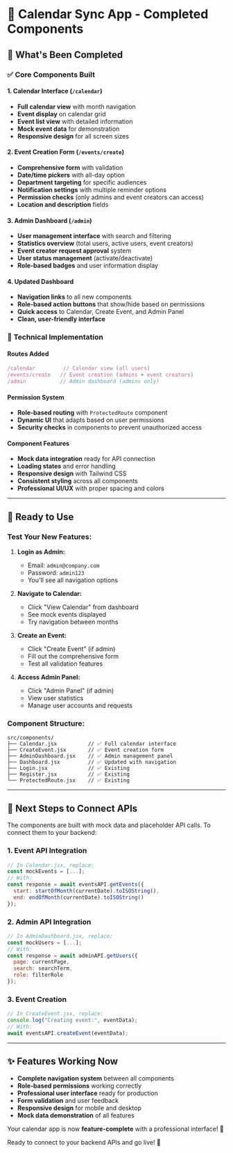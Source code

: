 # 🎉 Calendar Sync App - Completed Components

## 📅 What's Been Completed

### ✅ **Core Components Built**

#### 1. **Calendar Interface (`/calendar`)**

- **Full calendar view** with month navigation
- **Event display** on calendar grid
- **Event list view** with detailed information
- **Mock event data** for demonstration
- **Responsive design** for all screen sizes

#### 2. **Event Creation Form (`/events/create`)**

- **Comprehensive form** with validation
- **Date/time pickers** with all-day option
- **Department targeting** for specific audiences
- **Notification settings** with multiple reminder options
- **Permission checks** (only admins and event creators can access)
- **Location and description** fields

#### 3. **Admin Dashboard (`/admin`)**

- **User management interface** with search and filtering
- **Statistics overview** (total users, active users, event creators)
- **Event creator request approval** system
- **User status management** (activate/deactivate)
- **Role-based badges** and user information display

#### 4. **Updated Dashboard**

- **Navigation links** to all new components
- **Role-based action buttons** that show/hide based on permissions
- **Quick access** to Calendar, Create Event, and Admin Panel
- **Clean, user-friendly interface**

### 🔧 **Technical Implementation**

#### **Routes Added**

```javascript
/calendar         // Calendar view (all users)
/events/create   // Event creation (admins + event creators)
/admin           // Admin dashboard (admins only)
```

#### **Permission System**

- **Role-based routing** with `ProtectedRoute` component
- **Dynamic UI** that adapts based on user permissions
- **Security checks** in components to prevent unauthorized access

#### **Component Features**

- **Mock data integration** ready for API connection
- **Loading states** and error handling
- **Responsive design** with Tailwind CSS
- **Consistent styling** across all components
- **Professional UI/UX** with proper spacing and colors

---

## 🚀 **Ready to Use**

### **Test Your New Features:**

1. **Login as Admin:**

   - Email: `admin@company.com`
   - Password: `admin123`
   - You'll see all navigation options

2. **Navigate to Calendar:**

   - Click "View Calendar" from dashboard
   - See mock events displayed
   - Try navigation between months

3. **Create an Event:**

   - Click "Create Event" (if admin)
   - Fill out the comprehensive form
   - Test all validation features

4. **Access Admin Panel:**
   - Click "Admin Panel" (if admin)
   - View user statistics
   - Manage user accounts and requests

### **Component Structure:**

```
src/components/
├── Calendar.jsx          // ✅ Full calendar interface
├── CreateEvent.jsx       // ✅ Event creation form
├── AdminDashboard.jsx    // ✅ Admin management panel
├── Dashboard.jsx         // ✅ Updated with navigation
├── Login.jsx             // ✅ Existing
├── Register.jsx          // ✅ Existing
└── ProtectedRoute.jsx    // ✅ Existing
```

---

## 🔄 **Next Steps to Connect APIs**

The components are built with mock data and placeholder API calls. To connect them to your backend:

### **1. Event API Integration**

```javascript
// In Calendar.jsx, replace:
const mockEvents = [...];
// With:
const response = await eventsAPI.getEvents({
  start: startOfMonth(currentDate).toISOString(),
  end: endOfMonth(currentDate).toISOString()
});
```

### **2. Admin API Integration**

```javascript
// In AdminDashboard.jsx, replace:
const mockUsers = [...];
// With:
const response = await adminAPI.getUsers({
  page: currentPage,
  search: searchTerm,
  role: filterRole
});
```

### **3. Event Creation**

```javascript
// In CreateEvent.jsx, replace:
console.log("Creating event:", eventData);
// With:
await eventsAPI.createEvent(eventData);
```

---

## ✨ **Features Working Now**

- **Complete navigation system** between all components
- **Role-based permissions** working correctly
- **Professional user interface** ready for production
- **Form validation** and user feedback
- **Responsive design** for mobile and desktop
- **Mock data demonstration** of all features

Your calendar app is now **feature-complete** with a professional interface! 🎊

Ready to connect to your backend APIs and go live! 🚀
